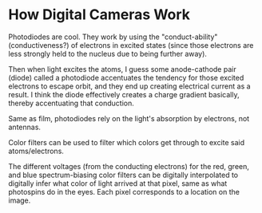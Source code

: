 # How Digital Cameras Work

Photodiodes are cool. They work by using the "conduct-ability" (conductiveness?) of electrons in excited states (since those electrons are less strongly held to the nucleus due to being further away).

Then when light excites the atoms, I guess some anode-cathode pair (diode) called a photodiode accentuates the tendency for those excited electrons to escape orbit, and they end up creating electrical current as a result. I think the diode effectively creates a charge gradient basically, thereby accentuating that conduction.

Same as film, photodiodes rely on the light's absorption by electrons, not antennas.

Color filters can be used to filter which colors get through to excite said atoms/electrons.

The different voltages (from the conducting electrons) for the red, green, and blue spectrum-biasing color filters can be digitally interpolated to digitally infer what color of light arrived at that pixel, same as what photospins do in the eyes. Each pixel corresponds to a location on the image.
